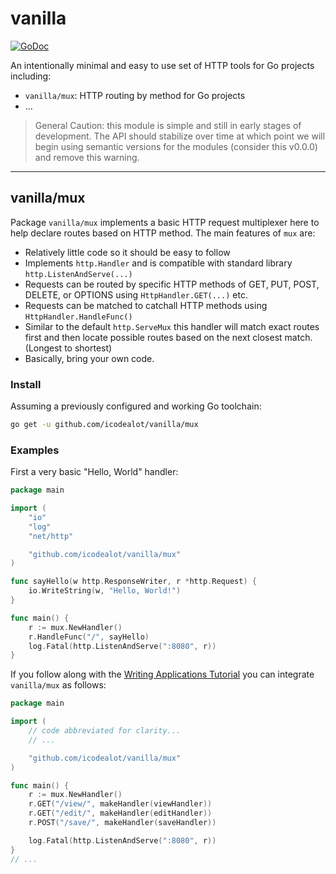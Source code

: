 # vanilla
[![GoDoc](https://godoc.org/github.com/icodealot/vanilla/mux?status.svg)](https://godoc.org/github.com/icodealot/vanilla/mux)

An intentionally minimal and easy to use set of HTTP tools for Go projects including:

* `vanilla/mux`: HTTP routing by method for Go projects
* ...

> General Caution: this module is simple and still in early stages of development. The API should stabilize over time at which point we will begin using semantic versions for the modules (consider this v0.0.0) and remove this warning.

---

## vanilla/mux
Package `vanilla/mux` implements a basic HTTP request multiplexer here to help declare routes based on HTTP method. The main features of `mux` are:

* Relatively little code so it should be easy to follow
* Implements `http.Handler` and is compatible with standard library `http.ListenAndServe(...)`
* Requests can be routed by specific HTTP methods of GET, PUT, POST, DELETE, or OPTIONS using `HttpHandler.GET(...)` etc.
* Requests can be matched to catchall HTTP methods using `HttpHandler.HandleFunc()`
* Similar to the default `http.ServeMux` this handler will match exact routes first and then locate possible routes based on the next closest match. (Longest to shortest)
* Basically, bring your own code.

### Install

Assuming a previously configured and working Go toolchain:

```sh
go get -u github.com/icodealot/vanilla/mux
```

### Examples

First a very basic "Hello, World" handler:

```go
package main

import (
	"io"
	"log"
	"net/http"

	"github.com/icodealot/vanilla/mux"
)

func sayHello(w http.ResponseWriter, r *http.Request) {
	io.WriteString(w, "Hello, World!")
}

func main() {
	r := mux.NewHandler()
	r.HandleFunc("/", sayHello)
	log.Fatal(http.ListenAndServe(":8080", r))
}
```

If you follow along with the [Writing Applications Tutorial](https://go.dev/doc/articles/wiki/) you can integrate `vanilla/mux` as follows:
```go
package main

import (
	// code abbreviated for clarity...
    // ...

	"github.com/icodealot/vanilla/mux"
)

func main() {
	r := mux.NewHandler()
	r.GET("/view/", makeHandler(viewHandler))
	r.GET("/edit/", makeHandler(editHandler))
	r.POST("/save/", makeHandler(saveHandler))

	log.Fatal(http.ListenAndServe(":8080", r))
}
// ...
```
